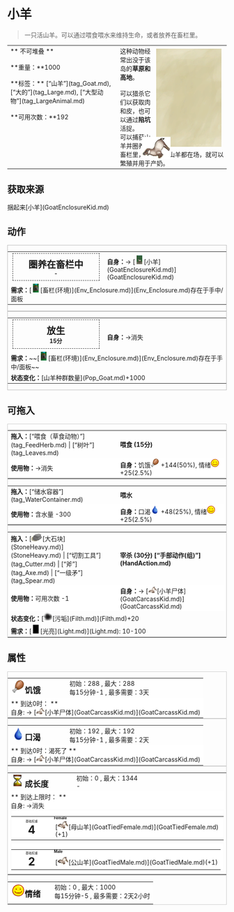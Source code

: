 # 小羊  
> 一只活山羊。可以通过喂食喂水来维持生命，或者放养在畜栏里。  
  
<table class="table table-bordered" data-toggle="table"  data-show-header="false"><thead style="display:none"><tr ><th  style="width:50%;text-align:left;vertical-align:top;"  >title</th><th  style="width:50%;text-align:left;vertical-align:top;"  ></th></tr></thead><tr ><td  style="width:50%;text-align:left;vertical-align:top;"  >** 不可堆叠 **<br><br>**重量：**1000<br><br>**标签：**	[“山羊”](tag_Goat.md), [“大的”](tag_Large.md), [“大型动物”](tag_LargeAnimal.md)<br><br>**可用次数：**192</td><td  style="width:50%;text-align:left;vertical-align:top;"  ><div style="float:right; margin:5px"><div class="gamecard" style="width:150px; height:225px;"><a href="GoatTiedKid.md" style="color:black"><img class="bg" decoding="async" src="../wiki/Sprite/BG_SandTop.png" href="a.md" style="max-width:150px;max-height:225px;"><img decoding="async" src="../wiki/Sprite/GoatTiedKid.png" class="cardimage" style="transform: translate(-50%, -50%) scale(0.4398826979472141);"><span style="font-size: 25px;">小羊</span></a></div></div>这种动物经常出没于该岛的<b>草原和高地</b>。<br><br>可以猎杀它们以获取肉和皮，也可以通过<b>陷坑</b>活捉。<br>可以捕获山羊并圈养在畜栏里，如果公母山羊都在场，就可以繁殖并用于产奶。<br></td></tr></tbody></table>  
  
## 获取来源  
<div style="display:inline-block"><div class="gamedatalist" style="text-align:left;min-width:200px;min-height:0px;"><div style="display:inline-block"><div style="display:inline-block;vertical-align:middle;">捆起来</div><div style="display:inline-block;vertical-align:middle;">[小羊](GoatEnclosureKid.md)</div></div></div></div>  
  
## 动作  
<div  style="border:1px solid #BBB"><table><tr><td rowspan="2" style="width:200px;text-align:center;font-size:1.5em;font-weight:bold"><div style="padding:8px;border:1px dashed #333"><div>圈养在畜栏中</div><div style="font-size:0.6em;">-</div></div></td><td></td></tr><tr><td><b>自身：</b>→ [<div style="width:20px;display:inline-block;text-align:center"><img decoding="async" src="../wiki/Sprite/GoatKidEnclosure.png" href="a.md" style="max-width:20px;max-height:20px;"></div>[小羊](GoatEnclosureKid.md)](GoatEnclosureKid.md)</td></tr><tr><td colspan="2"><b>需求：</b>[<div style="width:20px;display:inline-block;text-align:center"><img decoding="async" src="../wiki/Sprite/MudHut.png" href="a.md" style="max-width:20px;max-height:20px;"></div>[畜栏(环境)](Env_Enclosure.md)](Env_Enclosure.md)存在于手中/面板</td></tr></table></div>  
<div  style="border:1px solid #BBB"><table><tr><td rowspan="2" style="width:200px;text-align:center;font-size:1.5em;font-weight:bold"><div style="padding:8px;border:1px dashed #333"><div>放生</div><div style="font-size:0.6em;"><font data-toggle="tooltip" data-placement="top" title="1TP">15分</font></div></div></td><td></td></tr><tr><td><b>自身：</b>→消失</td></tr><tr><td colspan="2"><b>需求：</b>~~[<div style="width:20px;display:inline-block;text-align:center"><img decoding="async" src="../wiki/Sprite/MudHut.png" href="a.md" style="max-width:20px;max-height:20px;"></div>[畜栏(环境)](Env_Enclosure.md)](Env_Enclosure.md)存在于手中/面板~~</td></tr><tr><td colspan="2"><b>状态变化：</b>[山羊种群数量](Pop_Goat.md)+1000</td></tr></table></div>  
  
  
## 可拖入  
<div  style="border:1px solid #CCC;"><table style="margin-bottom:0px;"><tr><td style="width:40%;text-align:left; background-color:#FEFEFE"><b>拖入：</b>[“喂食（草食动物）”](tag_FeedHerb.md) | [“树叶”](tag_Leaves.md)</td><td style="width:40%;font-size:1em;font-weight:bold;background-color:#FEFEFE">喂食 (<font data-toggle="tooltip" data-placement="top" title="1TP">15分</font>) </td></tr><tr style="background-color:#FFFFFF"><td style=""><b>使用物：</b>→消失</td><td style=""><b>自身：</b>饥饿<div style="width:20px;display:inline-block;text-align:center"><img decoding="async" src="../wiki/Sprite/Hunger.png" href="a.md" style="max-width:20px;max-height:20px;"></div>  +144(50%), 情绪<div style="width:20px;display:inline-block;text-align:center"><img decoding="async" src="../wiki/Sprite/Content.png" href="a.md" style="max-width:20px;max-height:20px;"></div>  +25(2.5%)</td></tr></table></div>  
<div  style="border:1px solid #CCC;"><table style="margin-bottom:0px;"><tr><td style="width:40%;text-align:left; background-color:#FEFEFE"><b>拖入：</b>[“储水容器”](tag_WaterContainer.md)</td><td style="width:40%;font-size:1em;font-weight:bold;background-color:#FEFEFE">喂水  </td></tr><tr style="background-color:#FFFFFF"><td style=""><b>使用物：</b>含水量  -300</td><td style=""><b>自身：</b>口渴<div style="width:20px;display:inline-block;text-align:center"><img decoding="async" src="../wiki/Sprite/Thirst.png" href="a.md" style="max-width:20px;max-height:20px;"></div>  +48(25%), 情绪<div style="width:20px;display:inline-block;text-align:center"><img decoding="async" src="../wiki/Sprite/Content.png" href="a.md" style="max-width:20px;max-height:20px;"></div>  +25(2.5%)</td></tr></table></div>  
<div  style="border:1px solid #CCC;"><table style="margin-bottom:0px;"><tr><td style="width:40%;text-align:left; background-color:#FEFEFE"><b>拖入：</b>[<div style="width:25px;display:inline-block;text-align:center"><img decoding="async" src="../wiki/Sprite/Sandstone.png" href="a.md" style="max-width:25px;max-height:25px;"></div>[大石块](StoneHeavy.md)](StoneHeavy.md) | [“切割工具”](tag_Cutter.md) | [“斧”](tag_Axe.md) | [“一级矛”](tag_Spear.md)</td><td style="width:40%;font-size:1em;font-weight:bold;background-color:#FEFEFE">宰杀 (<font data-toggle="tooltip" data-placement="top" title="2TP">30分</font>) [“手部动作(组)”](HandAction.md)</td></tr><tr style="background-color:#FFFFFF"><td style=""><b>使用物：</b>可用次数  -1</td><td style=""><b>自身：</b>→ [<div style="width:20px;display:inline-block;text-align:center"><img decoding="async" src="../wiki/Sprite/GoatCarcassKid.png" href="a.md" style="max-width:20px;max-height:20px;"></div>[小羊尸体](GoatCarcassKid.md)](GoatCarcassKid.md)</td></tr><tr><td colspan="2"><b>状态变化：</b>[<div style="width:20px;display:inline-block;text-align:center"><img decoding="async" src="../wiki/Sprite/Dirt3.png" href="a.md" style="max-width:20px;max-height:20px;"></div>[污垢](Filth.md)](Filth.md)+20</td></tr><tr><td colspan="2"><b>需求：</b>[<div style="width:20px;display:inline-block;text-align:center"><img decoding="async" src="../wiki/Sprite/Darkness.png" href="a.md" style="max-width:20px;max-height:20px;"></div>[光亮](Light.md)](Light.md): 10-100</td></tr></table></div>  
  
## 属性   
<div  style="border:1px solid #CCC;"><table style="margin-bottom:0px;"><tr><td style="width:30%;text-align:left; background-color:#FEFEFE;font-size:1.3em;font-weight:bold;"><div style="width:30px;display:inline-block;text-align:center"><img decoding="async" src="../wiki/Sprite/Hunger.png" href="a.md" style="max-width:30px;max-height:30px;"></div>饥饿</td><td style="font-size:1em;background-color:#FEFEFE">初始：288 , 最大：288<br>每15分钟-1 , 最多需要：<font data-toggle="tooltip" data-placement="top" title="288TP">3天</font></td></tr><tr style="background-color:#FFFFFF"><td colspan=2>** 到达0时： **<br>自身: → [<div style="width:20px;display:inline-block;text-align:center"><img decoding="async" src="../wiki/Sprite/GoatCarcassKid.png" href="a.md" style="max-width:20px;max-height:20px;"></div>[小羊尸体](GoatCarcassKid.md)](GoatCarcassKid.md)</td></tr></table></div>  
<div  style="border:1px solid #CCC;"><table style="margin-bottom:0px;"><tr><td style="width:30%;text-align:left; background-color:#FEFEFE;font-size:1.3em;font-weight:bold;"><div style="width:30px;display:inline-block;text-align:center"><img decoding="async" src="../wiki/Sprite/Thirst.png" href="a.md" style="max-width:30px;max-height:30px;"></div>口渴</td><td style="font-size:1em;background-color:#FEFEFE">初始：192 , 最大：192<br>每15分钟-1 , 最多需要：<font data-toggle="tooltip" data-placement="top" title="192TP">2天</font></td></tr><tr style="background-color:#FFFFFF"><td colspan=2>** 到达0时：渴死了 **<br>自身: → [<div style="width:20px;display:inline-block;text-align:center"><img decoding="async" src="../wiki/Sprite/GoatCarcassKid.png" href="a.md" style="max-width:20px;max-height:20px;"></div>[小羊尸体](GoatCarcassKid.md)](GoatCarcassKid.md)</td></tr></table></div>  
<div  style="border:1px solid #CCC;"><table style="margin-bottom:0px;"><tr><td style="width:30%;text-align:left; background-color:#FEFEFE;font-size:1.3em;font-weight:bold;"><div style="width:30px;display:inline-block;text-align:center"><img decoding="async" src="../wiki/Sprite/Spoilage.png" href="a.md" style="max-width:30px;max-height:30px;"></div>成长度</td><td style="font-size:1em;background-color:#FEFEFE">初始：0 , 最大：1344<br>-</td></tr><tr style="background-color:#FFFFFF"><td colspan=2>** 到达上限时： **<br>自身: →消失<br><div style="columns:auto"><div style="display:inline-block;width:100%;break-inside: avoid;border:1px solid #F8F8F8"><table style="margin-bottom:3px;"><tr><td rowspan=2 style="text-align:center" width="80px"><div style="font-size:0.5em">基础权重</div><div style="font-size:1.8em;font-weight:bold">4</div></td><td style="font-size:0.6em;line-height:0.6em;font-weight:bold">Female</td></tr><tr><td>[<div style="width:25px;display:inline-block;text-align:center"><img decoding="async" src="../wiki/Sprite/GoatTied.png" href="a.md" style="max-width:25px;max-height:25px;"></div>[母山羊](GoatTiedFemale.md)](GoatTiedFemale.md)(+1)</td></tr></table></div><div style="display:inline-block;width:100%;break-inside: avoid;border:1px solid #F8F8F8"><table style="margin-bottom:3px;"><tr><td rowspan=2 style="text-align:center" width="80px"><div style="font-size:0.5em">基础权重</div><div style="font-size:1.8em;font-weight:bold">2</div></td><td style="font-size:0.6em;line-height:0.6em;font-weight:bold">Male</td></tr><tr><td>[<div style="width:25px;display:inline-block;text-align:center"><img decoding="async" src="../wiki/Sprite/GoatTiedMale.png" href="a.md" style="max-width:25px;max-height:25px;"></div>[公山羊](GoatTiedMale.md)](GoatTiedMale.md)(+1)</td></tr></table></div></div></td></tr></table></div>  
<div  style="border:1px solid #CCC;"><table style="margin-bottom:0px;"><tr><td style="width:30%;text-align:left; background-color:#FEFEFE;font-size:1.3em;font-weight:bold;"><div style="width:30px;display:inline-block;text-align:center"><img decoding="async" src="../wiki/Sprite/Content.png" href="a.md" style="max-width:30px;max-height:30px;"></div>情绪</td><td style="font-size:1em;background-color:#FEFEFE">初始：0 , 最大：1000<br>每15分钟-5 , 最多需要：<font data-toggle="tooltip" data-placement="top" title="200TP">2天2小时</font></td></tr><tr style="background-color:#FFFFFF"><td colspan=2></td></tr></table></div>  


<script>document.title="小羊 - 卡牌生存百科 Card Survival Wiki";</script>